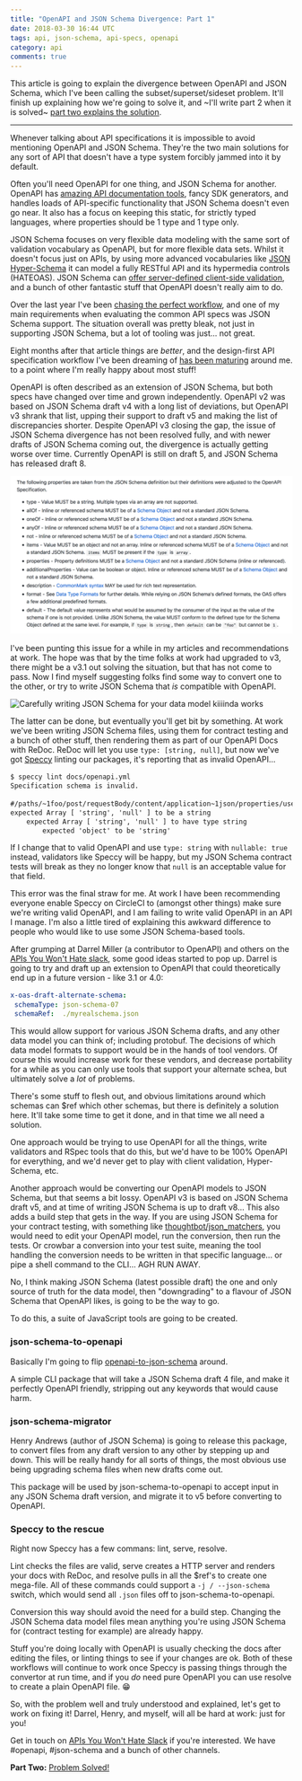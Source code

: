 ```yaml
---
title: "OpenAPI and JSON Schema Divergence: Part 1"
date: 2018-03-30 16:44 UTC
tags: api, json-schema, api-specs, openapi
category: api
comments: true
---
```


This article is going to explain the divergence between OpenAPI and JSON Schema, which I've been calling the subset/superset/sideset problem. It'll finish up explaining how we're going to solve it, and ~I'll write part 2 when it is solved~ [part two explains the solution][solution].

<hr>

Whenever talking about API specifications it is impossible to avoid mentioning OpenAPI and JSON Schema. They're the two main solutions for any sort of API that doesn't have a type system forcibly jammed into it by default.

Often you'll need OpenAPI for one thing, and JSON Schema for another. OpenAPI has [amazing API documentation tools](https://blog.apisyouwonthate.com/turning-contracts-into-beautiful-documentation-deac7013af18), fancy SDK generators, and handles loads of API-specific functionality that JSON Schema doesn't even go near. It also has a focus on keeping this static, for strictly typed languages, where properties should be 1 type and 1 type only.

JSON Schema focuses on very flexible data modeling with the same sort of validation vocabulary as OpenAPI, but for more flexible data sets. Whilst it doesn't focus just on APIs, by using more advanced vocabularies like [JSON Hyper-Schema](https://blog.apisyouwonthate.com/getting-started-with-json-hyper-schema-184775b91f) it can model a fully RESTful API and its hypermedia controls (HATEOAS). JSON Schema can [offer server-defined client-side validation](https://blog.apisyouwonthate.com/the-many-amazing-uses-of-json-schema-client-side-validation-c78a11fbde45), and a bunch of other fantastic stuff that OpenAPI doesn't really aim to do.

Over the last year I've been [chasing the perfect workflow](https://philsturgeon.uk/api/2017/07/20/my-vision-for-a-perfect-world-in-api-specification/), and one of my main requirements when evaluating the common API specs was JSON Schema support. The situation overall was pretty bleak, not just in supporting JSON Schema, but a lot of tooling was just... not great.

Eight months after that article things are _better_, and the design-first API specification workflow I've been dreaming of [has been maturing](https://philsturgeon.uk/api/2018/03/01/api-specification-workflow-matures/) around me. to a point where I'm really happy about most stuff!

OpenAPI is often described as an extension of JSON Schema, but both specs have changed over time and grown independently. OpenAPI v2 was based on JSON Schema draft v4 with a long list of deviations, but OpenAPI v3 shrank that list, upping their support to draft v5 and making the list of discrepancies shorter. Despite OpenAPI v3 closing the gap, the issue of JSON Schema divergence has not been resolved fully, and with newer drafts of JSON Schema coming out, the divergence is actually getting worse over time. Currently OpenAPI is still on draft 5, and JSON Schema has released draft 8.

![A list of caveats to the JSON Schema support in OpenAPI v3.0](images/article_images/2018-03-30-openapi-and-json-schema-divergence/json-schema-oai-differences.png)

I've been punting this issue for a while in my articles and recommendations at work. The hope was that by the time folks at work had upgraded to v3, there might be a v3.1 out solving the situation, but that has not come to pass. Now I find myself suggesting folks find some way to convert one to the other, or try to write JSON Schema that _is_ compatible with OpenAPI.

![Carefully writing JSON Schema for your data model kiiiinda works](article_images/2018-03-30-openapi-and-json-schema-divergence/data-model-service-model.png)

The latter can be done, but eventually you'll get bit by something. At work we've been writing JSON Schema files, using them for contract testing and a bunch of other stuff, then rendering them as part of our OpenAPI Docs with ReDoc. ReDoc will let you use `type: [string, null]`, but now we've got [Speccy](https://github.com/wework/speccy) linting our packages, it's reporting that as invalid OpenAPI...

~~~ shell
$ speccy lint docs/openapi.yml
Specification schema is invalid.

#/paths/~1foo/post/requestBody/content/application~1json/properties/user_uuid
expected Array [ 'string', 'null' ] to be a string
    expected Array [ 'string', 'null' ] to have type string
        expected 'object' to be 'string'
~~~

If I change that to valid OpenAPI and use `type: string` with `nullable: true` instead, validators like Speccy will be happy, but my JSON Schema contract tests will break as they no longer know that `null` is an acceptable value for that field.

This error was the final straw for me. At work I have been recommending everyone enable Speccy on CircleCI to (amongst other things) make sure we're writing valid OpenAPI, and I am failing to write valid OpenAPI in an API I manage. I'm also a little tired of explaining this awkward difference to people who would like to use some JSON Schema-based tools.

After grumping at Darrel Miller (a contributor to OpenAPI) and others on the [APIs You Won't Hate slack](https://slack.apisyouwonthate.com/), some good ideas started to pop up. Darrel is going to try and draft up an extension to OpenAPI that could theoretically end up in a future version - like 3.1 or 4.0:

~~~ yaml
x-oas-draft-alternate-schema:
 schemaType: json-schema-07
 schemaRef:  ./myrealschema.json
~~~

This would allow support for various JSON Schema drafts, and any other data model you can think of; including protobuf. The decisions of which data model formats to support would be in the hands of tool vendors. Of course this would increase work for these vendors, and decrease portability for a while as you can only use tools that support your alternate schea, but ultimately solve a _lot_ of problems.

There's some stuff to flesh out, and obvious limitations around which schemas can $ref which other schemas, but there is definitely a solution here. It'll take some time to get it done, and in that time we all need a solution.

One approach would be trying to use OpenAPI for all the things, write validators and RSpec tools that do this, but we'd have to be 100% OpenAPI for everything, and we'd never get to play with client validation, Hyper-Schema, etc.

Another approach would be converting our OpenAPI models to JSON Schema, but that seems a bit lossy. OpenAPI v3 is based on JSON Schema draft v5, and at time of writing JSON Schema is up to draft v8... This also adds a build step that gets in the way. If you are using JSON Schema for your contract testing, with something like [thoughtbot/json_matchers](https://github.com/thoughtbot/json_matchers), you would need to edit your OpenAPI model, run the conversion, then run the tests. Or crowbar a conversion into your test suite, meaning the tool handling the conversion needs to be written in that specific language... or pipe a shell command to the CLI... AGH RUN AWAY.

No, I think making JSON Schema (latest possible draft) the one and only source of truth for the data model, then "downgrading" to a flavour of JSON Schema that OpenAPI likes, is going to be the way to go.

To do this, a suite of JavaScript tools are going to be created.

### json-schema-to-openapi

Basically I'm going to flip [openapi-to-json-schema](https://github.com/mikunn/openapi-schema-to-json-schema) around.

A simple CLI package that will take a JSON Schema draft 4 file, and make it perfectly OpenAPI friendly, stripping out any keywords that would cause harm.

### json-schema-migrator

Henry Andrews (author of JSON Schema) is going to release this package, to convert files from any draft version to any other by stepping up and down. This will be really handy for all sorts of things, the most obvious use being upgrading schema files when new drafts come out.

This package will be used by json-schema-to-openapi to accept input in any JSON Schema draft version, and migrate it to v5 before converting to OpenAPI.

### Speccy to the rescue

Right now Speccy has a few commans: lint, serve, resolve.

Lint checks the files are valid, serve creates a HTTP server and renders your docs with ReDoc, and resolve pulls in all the $ref's to create one mega-file. All of these commands could support a `-j / --json-schema` switch, which would send all `.json` files off to json-schema-to-openapi.

Conversion this way should avoid the need for a build step. Changing the JSON Schema data model files mean anything you're using JSON Schema for (contract testing for example) are already happy.

Stuff you're doing locally with OpenAPI is usually checking the docs after editing the files, or linting things to see if your changes are ok. Both of these workflows will continue to work once Speccy is passing things through the convertor at run time, and if you _do_ need pure OpenAPI you can use resolve to create a plain OpenAPI file. 😁

So, with the problem well and truly understood and explained, let's get to work on fixing it! Darrel, Henry, and myself, will all be hard at work: just for you!

Get in touch on [APIs You Won't Hate Slack](https://slack.apisyouwonthate.com/) if you're interested. We have #openapi, #json-schema and a bunch of other channels.

**Part Two:** [Problem Solved!][solution]

[solution]: /api/2018/04/13/openapi-and-json-schema-divergence-solved/

